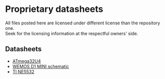 # Proprietary datasheets
All files posted here are licensed under different license than the repository one.  
Seek for the licensing information at the respectful owners' side.  


## Datasheets
 - [ATmega32U4](https://ww1.microchip.com/downloads/en/devicedoc/atmel-7766-8-bit-avr-atmega16u4-32u4_datasheet.pdf)
 - [WEMOS D1 MINI schematic](https://www.wemos.cc/en/latest/_static/files/sch_d1_mini_v3.0.0.pdf)
 - [TI NE5532](https://www.ti.com/lit/ds/symlink/ne5532.pdf)